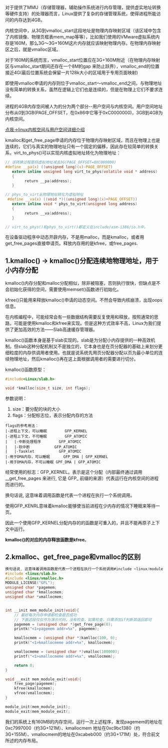 对于提供了MMU（存储管理器，辅助操作系统进行内存管理，提供虚实地址转换等硬件支持）的处理器而言，Linux提供了复杂的存储管理系统，使得进程所能访问的内存达到4GB。

内核空间中，从3G到vmalloc_start这段地址是物理内存映射区域（该区域中包含了内核镜像、物理页框表mem_map等等），比如我们使用的VMware虚拟系统内存是160M，那么3G～3G+160M这片内存就应该映射物理内存。在物理内存映射区之后，就是vmalloc区域。

对于160M的系统而言，vmalloc_start位置应在3G+160M附近（在物理内存映射区与vmalloc_start期间还存在一个8M的gap 来防止跃界），vmalloc_end的位置接近4G(最后位置系统会保留一片128k大小的区域用于专用页面映射)

即使用vmalloc申请的内存则位于vmalloc_start～vmalloc_end之间，与物理地址没有简单的转换关系，虽然在逻辑上它们也是连续的，但是在物理上它们不要求连续。

进程的4GB内存空间被人为的分为两个部分--用户空间与内核空间。用户空间地址分布从0到3GB(PAGE_OFFSET，在0x86中它等于0xC0000000)，3GB到4GB为内核空间。

[点我->linux内核空间与用户空间详细介绍](../Linux内核空间与用户空间.md)

kmalloc和get_free_page申请的内存位于物理内存映射区域，而且在物理上也是连续的，它们与真实的物理地址只有一个固定的偏移，因此存在较简单的转换关系，virt_to_phys()可以实现内核虚拟地址转化为物理地址：
```c
// 该转换过程是将虚拟地址减去3G(PAGE_OFFSET=0XC000000)
#define __pa(x) ((unsigned long)(x)-PAGE_OFFSET)
   extern inline unsigned long virt_to_phys(volatile void * address)
   {
       　return __pa(address);
   }

// phys_to_virt从物理地址转化为虚拟地址
 #define __va(x) ((void *)((unsigned long)(x)+PAGE_OFFSET))
   extern inline void * phys_to_virt(unsigned long address)
   {
       　return __va(address);
   }

// virt_to_phys()和phys_to_virt()都定义在include/asm-i386/io.h中。
```

在设备驱动程序中动态开辟内存，不是用malloc，而是kmalloc，或者用get_free_pages直接申请页。释放内存用的是kfree，或free_pages.

## 1.kmalloc() -> kmalloc()分配连续地物理地址，用于小内存分配
kmalloc()内存分配和malloc分配相似，除非被阻塞，否则执行很快，但缺点是不会初始化获得的空间，需要使用memset()函数进行初始化。

kfree()只能用来释放kmalloc()申请的动态空间。不然会导致内核崩溃，出现oops信息。

在内核编程中，可能经常会有一些数据结构需要反复使用和释放，按照通常的思路，可能是使用kmalloc和kfree来实现。但是这种方式效率不高，Linux为我们提供了更加高效的方法——Slab高速缓存管理器。

kmalloc()函数本身是基于slab实现的。slab是为分配小内存提供的一种高效机制。但slab这种分配机制又不是独立的，它本身也是在页分配器的基础上来划分更细粒度的内存供调用者使用。也就是说系统先用页分配器分配以页为最小单位的连续物理地址，然后kmalloc()再在这上面根据调用者的需要进行切分。 

kmalloc()函数原型：
```c
#include<Linux/slab.h>

void *kmalloc(size_t size, int flags);
```

参数说明：
1. size：要分配的块的大小
2. flags：分配标志位，表示分配内存的方法

```
flags的参考用法：
|-进程上下文，可以睡眠		GFP_KERNEL
|-进程上下文，不可睡眠		GFP_ATOMIC
|   |-中断处理程序		GFP_ATOMIC
|   |-软中断			GFP_ATOMIC
|   |-Tasklet			GFP_ATOMIC
|-用于DMA内存，可以睡眠		GFP_DMA | GFP_KERNEL
|-用于DMA内存，不可以睡眠	GPF_DMA | GFP_ATOMIC
```
经常使用的标志：GFP\_KERNEL。表示是这个分配（内部最终通过调用 \_\_get\_free\_pages 来进行, 它是 GFP\_ 前缀的来源）代表运行在内核空间的进程而进行的。

换句话说, 这意味着调用函数是代表一个进程在执行一个系统调用。

使用GFP\_KENRL意味着kmalloc能够使当前进程在少内存的情况下睡眠来等待一页。

因此一个使用GFP\_KERNEL分配内存的的函数是可重入的，并且不能再原子上下文中运行。

**kmalloc()的对应的内存释放函数是kfree**。

## 2.kmalloc、get_free_page和vmalloc的区别

```c
换句话说, 这意味着调用函数是代表一个进程在执行一个系统调用#include <linux/module.h>
#include <linux/slab.h>
#include <linux/vmalloc.h>
MODULE_LICENSE("GPL");
unsigned char *pagemem;
unsigned char *kmallocmem;
unsigned char *vmallocmem;


int __init mem_module_init(void){
	// 最好每次内存申请都检查是否成功
	// 下面这段仅仅作为演示代码，没有检查，如需检查，只需添加if判断其返回即可
	pagemem = (unsigned char *)get_free_page(0);
	printk("<1>pagemem addr=%x", pagemem);

	kmallocmem = (unsigned char *)kamlloc(100, 0);
	printk("<1>kmallocmeme addr=%x", kmallocmem);

	vmallocmeme = (unsigned char *)vmalloc(100000);
	printf("<1>vmallocmeme addr=%x", vmallocmem);

	return 0;
}

void __exit mem_module_exit(void){
	free_page(pagemem);
	kfree(kmallocmem);
	vfree(vmallocmem);
}

module_init(mem_module_init);
module_exit(mem_module_exit(;
```

我们的系统上有160MB的内存空间，运行一次上述程序，发现pagemem的地址在0xc7997000（约3G+121M）、kmallocmem 地址在0xc9bc1380（约3G+155M）、vmallocmem的地址在0xcabeb000（约3G+171M）处，符合前文所述的内存布局。
